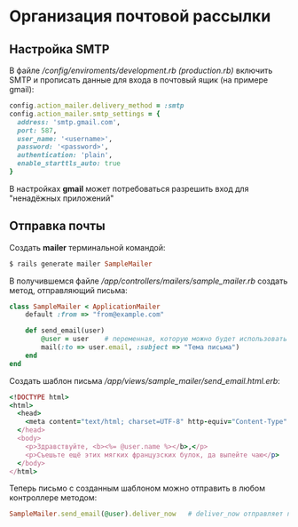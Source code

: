 # Организация почтовой рассылки
## Настройка SMTP
В файле */config/enviroments/development.rb (production.rb)* включить SMTP и прописать данные для входа в почтовый ящик (на примере gmail):
```ruby
config.action_mailer.delivery_method = :smtp
config.action_mailer.smtp_settings = {
  address: 'smtp.gmail.com',
  port: 587,
  user_name: '<username>',
  password: '<password>',
  authentication: 'plain',
  enable_starttls_auto: true
}
```
В настройках **gmail** может потребоваться разрешить вход для "ненадёжных приложений"
## Отправка почты
Создать **mailer** терминальной командой:
```ruby
$ rails generate mailer SampleMailer
```
В получившемся файле */app/controllers/mailers/sample_mailer.rb* создать метод, отправляющий письма:
```ruby
class SampleMailer < ApplicationMailer
	default :from => "from@example.com"

	def send_email(user)
	    @user = user	# переменная, которую можно будет использовать во view
	    mail(:to => user.email, :subject => "Тема письма")
  	end
end
```
Создать шаблон письма */app/views/sample_mailer/send_email.html.erb*:
```ruby
<!DOCTYPE html>
<html>
  <head>
    <meta content="text/html; charset=UTF-8" http-equiv="Content-Type" />
  </head>
  <body>
    <p>Здравствуйте, <b><%= @user.name %></b>,</p>
    <p>Съешьте ещё этих мягких французских булок, да выпейте чаю</p>
  </body>
</html>
```
Теперь письмо с созданным шаблоном можно отправить в любом контроллере методом:
```ruby
SampleMailer.send_email(@user).deliver_now   # deliver_now отправляет письмо сразу
```
